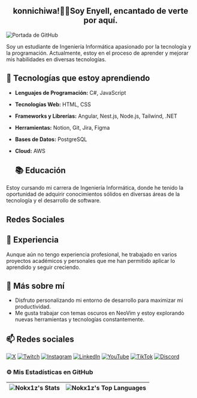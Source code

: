 <div align="center">
  <h2 align="center">konnichiwa!👋🏾Soy Enyell, encantado de verte por aquí.</h2>
</div>

![Portada de GitHub](https://github.com/Nokx1z/Nokx1z/assets/66167911/ba84eb5f-a474-4fec-bf0f-73e0e56cda98)

Soy un estudiante de Ingeniería Informática apasionado por la tecnología y la programación. Actualmente, estoy en el proceso de aprender y mejorar mis habilidades en diversas tecnologías.

## 🔧 Tecnologías que estoy aprendiendo
- **Lenguajes de Programación:** C#, JavaScript
- **Tecnologías Web:** HTML, CSS
- **Frameworks y Librerías:** Angular, Nest.js, Node.js, Tailwind, .NET
- **Herramientas:** Notion, Git, Jira, Figma
- **Bases de Datos:** PostgreSQL
- **Cloud:** AWS

  ## 📚 Educación
Estoy cursando mi carrera de Ingeniería Informática, donde he tenido la oportunidad de adquirir conocimientos sólidos en diversas áreas de la tecnología y el desarrollo de software.
## Redes Sociales

## 💼 Experiencia
Aunque aún no tengo experiencia profesional, he trabajado en varios proyectos académicos y personales que me han permitido aplicar lo aprendido y seguir creciendo.

## 🌱 Más sobre mí
- Disfruto personalizando mi entorno de desarrollo para maximizar mi productividad.
- Me gusta trabajar con temas oscuros en NeoVim y estoy explorando nuevas herramientas y tecnologías constantemente.

## 📫 Redes sociales

[![X](https://img.shields.io/badge/X-000000?style=for-the-badge&logo=x&logoColor=white)](https://twitter.com/Nokx1z)
[![Twitch](https://img.shields.io/badge/Twitch-9146FF?style=for-the-badge&logo=twitch&logoColor=white)](https://www.twitch.tv/nokx1z)
[![Instagram](https://img.shields.io/badge/Instagram-E4405F?style=for-the-badge&logo=instagram&logoColor=white)](https://www.instagram.com/nokx1z)
[![LinkedIn](https://img.shields.io/badge/LinkedIn-0077B5?style=for-the-badge&logo=linkedin&logoColor=white)](https://www.linkedin.com/in/enyellduarte)
[![YouTube](https://img.shields.io/badge/YouTube-FF0000?style=for-the-badge&logo=youtube&logoColor=white)](https://www.youtube.com/@Nokx1z)
[![TikTok](https://img.shields.io/badge/TikTok-000000?style=for-the-badge&logo=tiktok&logoColor=white)](https://www.tiktok.com/@nokx1z)
[![Discord](https://img.shields.io/badge/Discord-7289DA?style=for-the-badge&logo=discord&logoColor=white)](https://discord.com/users/739459464872198155)

### ⚙️ Mis Estadísticas en GitHub
| ![Nokx1z's Stats](https://github-readme-stats.vercel.app/api?username=Nokx1z&theme=tokyonight&show_icons=true&hide_border=true&count_private=true) | ![Nokx1z's Top Languages](https://github-readme-stats.vercel.app/api/top-langs/?username=Nokx1z&theme=tokyonight&show_icons=true&hide_border=false&layout=compact&langs_count=6) |
|:---:|:---:|
